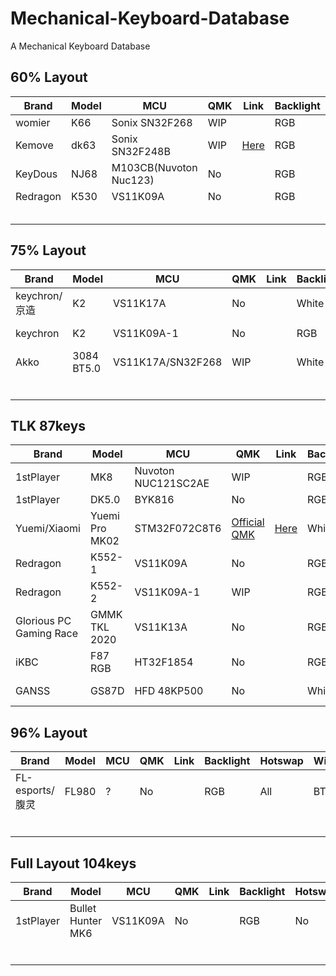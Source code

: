 # Mechanical-Keyboard-Database

A Mechanical Keyboard Database



## 60% Layout

| Brand    | Model | MCU                    | QMK  | Link                                                         | Backlight | Hotswap | Wireless     |
| -------- | ----- | ---------------------- | ---- | ------------------------------------------------------------ | --------- | ------- | ------------ |
| womier   | K66   | Sonix SN32F268         | WIP  |                                                              | RGB       | all     | No           |
| Kemove   | dk63  | Sonix SN32F248B        | WIP  | [Here](https://github.com/qmk/qmk_firmware/tree/master/keyboards/xiaomi/mk02) | RGB       | all     | Yes          |
| KeyDous  | NJ68  | M103CB(Nuvoton Nuc123) | No   |                                                              | RGB       | all     | Bluetooth    |
| Redragon | K530  | VS11K09A               | No   |                                                              | RGB       | all     | Bluetooth5.0 |
|          |       |                        |      |                                                              |           |         |              |
|          |       |                        |      |                                                              |           |         |              |
|          |       |                        |      |                                                              |           |         |              |
|          |       |                        |      |                                                              |           |         |              |
|          |       |                        |      |                                                              |           |         |              |

## 75% Layout

| Brand         | Model      | MCU               | QMK  | Link | Backlight | Hotswap | Wireless      |
| ------------- | ---------- | ----------------- | ---- | ---- | --------- | ------- | ------------- |
| keychron/京造 | K2         | VS11K17A          | No   |      | White     | No      | Bluetooth 5.1 |
| keychron      | K2         | VS11K09A-1        | No   |      | RGB       | No      | Bluetooth 5.1 |
| Akko          | 3084 BT5.0 | VS11K17A/SN32F268 | WIP  |      | White     | No      | Bluetooth 5.0 |
|               |            |                   |      |      |           |         |               |
|               |            |                   |      |      |           |         |               |
|               |            |                   |      |      |           |         |               |
|               |            |                   |      |      |           |         |               |
|               |            |                   |      |      |           |         |               |
|               |            |                   |      |      |           |         |               |

## TLK 87keys

| Brand        | Model          | MCU                 | QMK                                                  | Link                                                         | Backlight | Hotswap | Wireless |
| ------------ | -------------- | ------------------- | ---------------------------------------------------- | ------------------------------------------------------------ | --------- | ------- | -------- |
| 1stPlayer    | MK8            | Nuvoton NUC121SC2AE | WIP                                                  |                                                              | RGB       | 13key   | No       |
| 1stPlayer    | DK5.0          | BYK816              | No                                                   |                                                              | RGB       | No      | No       |
| Yuemi/Xiaomi | Yuemi Pro MK02 | STM32F072C8T6       | [Official QMK](https://github.com/qmk/qmk_firmware/) | [Here](https://github.com/qmk/qmk_firmware/tree/master/keyboards/xiaomi/mk02) | White | No | No |
| Redragon     | K552-1         | VS11K09A            | No                                                   |                                                              | RGB       | Yes     | No       |
| Redragon     | K552-2         | VS11K09A-1          | WIP                                                  |                                                              | RGB       | Yes     | No       |
| Glorious PC Gaming Race | GMMK TKL 2020  | VS11K13A            | No                                                   |                                                              | RGB       | Yes     | No       |
| iKBC | F87 RGB | HT32F1854 | No | | RGB | No | No |
| GANSS | GS87D | HFD 48KP500 | No | | White | No | Bluetooth 3.0 |

## 96% Layout

| Brand           | Model | MCU  | QMK  | Link | Backlight | Hotswap | Wireless |
| --------------- | ----- | ---- | ---- | ---- | --------- | ------- | -------- |
| FL-esports/腹灵 | FL980 | ?    | No   |      | RGB       | All     | BT&2.4G  |
|                 |       |      |      |      |           |         |          |
|                 |       |      |      |      |           |         |          |
|                 |       |      |      |      |           |         |          |
|                 |       |      |      |      |           |         |          |
|                 |       |      |      |      |           |         |          |
|                 |       |      |      |      |           |         |          |

## Full Layout 104keys

| Brand     | Model             | MCU      | QMK  | Link | Backlight | Hotswap | Wireless |
| --------- | ----------------- | -------- | ---- | ---- | --------- | ------- | -------- |
| 1stPlayer | Bullet Hunter MK6 | VS11K09A | No   |      | RGB       | No      | No       |
|           |                   |          |      |      |           |         |          |
|           |                   |          |      |      |           |         |          |
|           |                   |          |      |      |           |         |          |
|           |                   |          |      |      |           |         |          |
|           |                   |          |      |      |           |         |          |
|           |                   |          |      |      |           |         |          |
